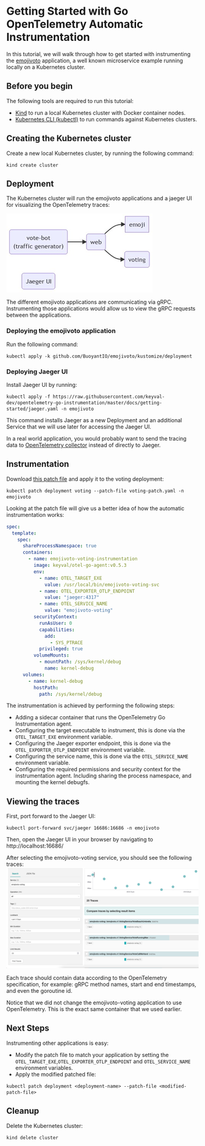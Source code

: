 # Getting Started with Go OpenTelemetry Automatic Instrumentation

In this tutorial, we will walk through how to get started with instrumenting the [emojivoto](https://github.com/BuoyantIO/emojivoto) application, a well known microservice example running locally on a Kubernetes cluster.

## Before you begin

The following tools are required to run this tutorial:

- [Kind](https://kind.sigs.k8s.io/) to run a local Kubernetes cluster with Docker container nodes.
- [Kubernetes CLI (kubectl)](https://kubernetes.io/docs/tasks/tools/install-kubectl/) to run commands against Kubernetes clusters.

## Creating the Kubernetes cluster

Create a new local Kubernetes cluster, by running the following command:

```shell
kind create cluster
```

## Deployment

The Kubernetes cluster will run the emojivoto applications and a jaeger UI for visualizing the OpenTelemetry traces:

![Deployed Applications](deployed_apps.jpg)

The different emojivoto applications are communicating via gRPC. Instrumenting those applications would allow us to view the gRPC requests between the applications.

### Deploying the emojivoto application

Run the following command:

```shell
kubectl apply -k github.com/BuoyantIO/emojivoto/kustomize/deployment
```

### Deploying Jaeger UI

Install Jaeger UI by running:

```shell
kubectl apply -f https://raw.githubusercontent.com/keyval-dev/opentelemetry-go-instrumentation/master/docs/getting-started/jaeger.yaml -n emojivoto
```

This command installs Jaeger as a new Deployment and an additional Service that we will use later for accessing the Jaeger UI.

In a real world application, you would probably want to send the tracing data to [OpenTelemetry collector](https://github.com/open-telemetry/opentelemetry-collector) instead of directly to Jaeger.

## Instrumentation

Download [this patch file](https://raw.githubusercontent.com/keyval-dev/opentelemetry-go-instrumentation/master/docs/getting-started/voting-patch.yaml) and apply it to the voting deployment:

```shell
kubectl patch deployment voting --patch-file voting-patch.yaml -n emojivoto
```

Looking at the patch file will give us a better idea of how the automatic instrumentation works:

```yaml
spec:
  template:
    spec:
      shareProcessNamespace: true
      containers:
        - name: emojivoto-voting-instrumentation
          image: keyval/otel-go-agent:v0.5.3
          env:
            - name: OTEL_TARGET_EXE
              value: /usr/local/bin/emojivoto-voting-svc
            - name: OTEL_EXPORTER_OTLP_ENDPOINT
              value: "jaeger:4317"
            - name: OTEL_SERVICE_NAME
              value: "emojivoto-voting"
          securityContext:
            runAsUser: 0
            capabilities:
              add:
                - SYS_PTRACE
            privileged: true
          volumeMounts:
            - mountPath: /sys/kernel/debug
              name: kernel-debug
      volumes:
        - name: kernel-debug
          hostPath:
            path: /sys/kernel/debug
```

The instrumentation is achieved by performing the following steps:

- Adding a sidecar container that runs the OpenTelemetry Go Instrumentation agent.
- Configuring the target executable to instrument, this is done via the `OTEL_TARGET_EXE` environment variable.
- Configuring the Jaeger exporter endpoint, this is done via the `OTEL_EXPORTER_OTLP_ENDPOINT` environment variable.
- Configuring the service name, this is done via the `OTEL_SERVICE_NAME` environment variable.
- Configuring the required permissions and security context for the instrumentation agent. Including sharing the process namespace, and mounting the kernel debugfs.

## Viewing the traces

First, port forward to the Jaeger UI:

```shell
kubectl port-forward svc/jaeger 16686:16686 -n emojivoto
```

Then, open the Jaeger UI in your browser by navigating to http://localhost:16686/

After selecting the emojivoto-voting service, you should see the following traces:
![Traces](jaeger_traces.png)

Each trace should contain data according to the OpenTelemetry specification, for example: gRPC method names, start and end timestamps, and even the goroutine id.

Notice that we did not change the emojivoto-voting application to use OpenTelemetry. This is the exact same container that we used earlier.

## Next Steps

Instrumenting other applications is easy:

- Modify the patch file to match your application by setting the `OTEL_TARGET_EXE`,`OTEL_EXPORTER_OTLP_ENDPOINT` and `OTEL_SERVICE_NAME` environment variables.
- Apply the modified patched file:

```shell
kubectl patch deployment <deployment-name> --patch-file <modified-patch-file>
```

## Cleanup

Delete the Kubernetes cluster:

```shell
kind delete cluster
```
